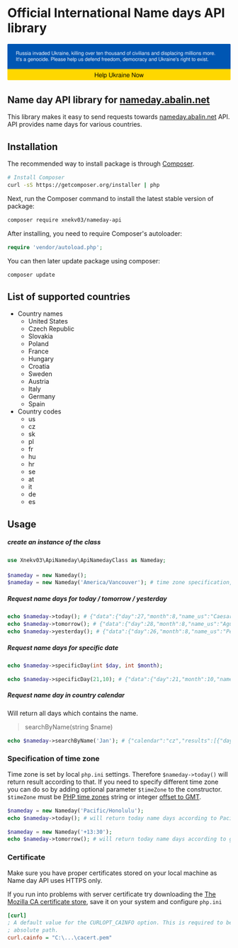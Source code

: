 # Official International Name days API library


<a href="#"><img src="https://raw.githubusercontent.com/vshymanskyy/StandWithUkraine/main/banner2-no-action.svg"></a>
## Name day API library for [nameday.abalin.net](https://nameday.abalin.net)

This library makes it easy to send requests towards [nameday.abalin.net](https://nameday.abalin.net) API. API provides name days for various
countries.

## Installation

The recommended way to install package is through
[Composer](http://getcomposer.org).

```bash
# Install Composer
curl -sS https://getcomposer.org/installer | php
```

Next, run the Composer command to install the latest stable version of package:

```bash
composer require xnekv03/nameday-api
```

After installing, you need to require Composer's autoloader:

```php
require 'vendor/autoload.php';
```

You can then later update package using composer:

 ```bash
composer update
 ```

## List of supported countries

* Country names
    * United States
    * Czech Republic
    * Slovakia
    * Poland
    * France
    * Hungary
    * Croatia
    * Sweden
    * Austria
    * Italy
    * Germany
    * Spain
* Country codes
    * us
    * cz
    * sk
    * pl
    * fr
    * hu
    * hr
    * se
    * at
    * it
    * de
    * es

## Usage

##### create an instance of the class

```php
use Xnekv03\ApiNameday\ApiNamedayClass as Nameday;

$nameday = new Nameday();
$nameday = new Nameday('America/Vancouver'); # time zone specification, other then system default (see below)
```

##### Request name days for today / tomorrow / yesterday

```php
echo $nameday->today(); # {"data":{"day":27,"month":8,"name_us":"Caesar, Cesar ... }}
echo $nameday->tomorrow(); # {"data":{"day":28,"month":8,"name_us":"Agustin, August, Augusta ... }}
echo $nameday->yesterday(); # {"data":{"day":26,"month":8,"name_us":"Percival, Percy ... }}
```


##### Request name days for specific date

```php
echo $nameday->specificDay(int $day, int $month);
```

```php
echo $nameday->specificDay(21,10); # {"data":{"day":21,"month":10,"name_us":"Celina, Celine, Nobel" ... }}
```


##### Request name day in country calendar

Will return all days which contains the name.
> searchByName(string $name)
```php
echo $nameday->searchByName('Jan'); # {"calendar":"cz","results":[{"day":24,"month":5,"name":"Jana"},{"day":24,"month":6,"name":"Jan"} ... }}
```

### Specification of time zone

Time zone is set by local ```php.ini``` settings. Therefore ```$nameday->today()``` will return result according to that. If you need to specify
different time zone you can do so by adding optional parameter ```$timeZone``` to the constructor.
```$timeZone``` must be  [PHP time zones](https://www.php.net/manual/en/timezones.php) string or
integer [offset to GMT](https://en.wikipedia.org/wiki/List_of_UTC_time_offsets).

```php
$nameday = new Nameday('Pacific/Honolulu');
echo $nameday->today(); # will return today name days according to Pacific/Honolulu time zone
```

```php
$nameday = new Nameday('+13:30');
echo $nameday->tomorrow(); # will return today name days according to given UTC offset
```

### Certificate

Make sure you have proper certificates stored on your local machine as Name day API uses HTTPS only.

If you run into problems with server certificate try downloading the [The Mozilla CA certificate store](https://curl.haxx.se/docs/caextract.html),
save it on your system and configure ```php.ini```

```ini
[curl]
; A default value for the CURLOPT_CAINFO option. This is required to be an
; absolute path.
curl.cainfo = "C:\...\cacert.pem"
```